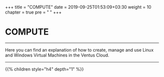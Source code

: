 +++
title = "COMPUTE"
date = 2019-09-25T01:53:09+03:30
weight = 10
chapter = true
pre = "<b>      </b>"
+++

# **COMPUTE**
____
Here you can find an explanation of how to create, manage and use Linux and Windows Virtual Machines in the Ventus Cloud.
____

{{% children style="h4" depth="1" %}}



